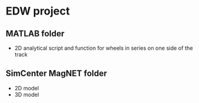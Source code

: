 # EDW project
## MATLAB folder
* 2D analytical script and function for wheels in series on one side of the track
## SimCenter MagNET folder
* 2D model 
* 3D model
